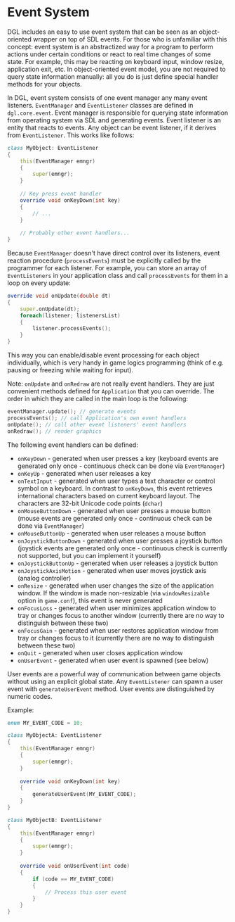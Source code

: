 Event System
============
DGL includes an easy to use event system that can be seen as an object-oriented wrapper on top of SDL events. For those who is unfamiliar with this concept: event system is an abstractized way for a program to perform actions under certain conditions or react to real time changes of some state. For example, this may be reacting on keyboard input, window resize, application exit, etc. In object-oriented event model, you are not required to query state information manually: all you do is just define special handler methods for your objects.

In DGL, event system consists of one event manager any many event listeners. `EventManager` and `EventListener` classes are defined in `dgl.core.event`. Event manager is responsible for querying state information from operating system via SDL and generating events. Event listener is an  entity that reacts to events. Any object can be event listener, if it derives from `EventListener`. This works like follows:

```d
class MyObject: EventListener
{
    this(EventManager emngr)
    {
        super(emngr);
    }
    
    // Key press event handler
    override void onKeyDown(int key)
    {
        // ...
    }
    
    // Probably other event handlers...
}
```

Because `EventManager` doesn't have direct control over its listeners, event reaction procedure (`processEvents`) must be explicitly called by the programmer for each listener. For example, you can store an array of `EventListeners` in your application class and call `processEvents` for them in a loop on every update:

```d
override void onUpdate(double dt)
{
    super.onUpdate(dt);
    foreach(listener; listenersList)
    {
        listener.processEvents();
    }
}
```

This way you can enable/disable event processing for each object individually, which is very handy in game logics programming (think of e.g. pausing or freezing while waiting for input).

Note: `onUpdate` and `onRedraw` are not really event handlers. They are just convenient methods defined for `Application` that you can override. The order in which they are called in the main loop is the following:

```d
eventManager.update(); // generate events
processEvents(); // call Application's own event handlers
onUpdate(); // call other event listeners' event handlers
onRedraw(); // render graphics
```

The following event handlers can be defined: 
* `onKeyDown` - generated when user presses a key (keyboard events are generated only once - continuous check can be done via `EventManager`)
* `onKeyUp` - generated when user releases a key
* `onTextInput` - generated when user types a text character or control symbol on a keyboard. In contrast to `onKeyDown`, this event retrieves international characters based on current keyboard layout. The characters are 32-bit Unicode code points (`dchar`)
* `onMouseButtonDown` - generated when user presses a mouse button (mouse events are generated only once - continuous check can be done via `EventManager`)
* `onMouseButtonUp` - generated when user releases a mouse button
* `onJoystickButtonDown` - generated when user presses a joystick button (joystick events are generated only once - continuous check is currently not supported, but you can implement it yourself)
* `onJoystickButtonUp` - generated when user releases a joystick button
* `onJoystickAxisMotion` - generated when user moves joystick axis (analog controller)
* `onResize` - generated when user changes the size of the application window. If the window is made non-resizable (via `windowResizable` option in `game.conf`), this event is never generated
* `onFocusLoss` - generated when user minimizes application window to tray or changes focus to another window (currently there are no way to distinguish between these two)
* `onFocusGain` - generated when user restores application window from tray or changes focus to it (currently there are no way to distinguish between these two)
* `onQuit` - generated when user closes application window
* `onUserEvent` - generated when user event is spawned (see below)

User events are a powerful way of communication between game objects without using an explicit global state. Any `EventListener` can spawn a user event with `generateUserEvent` method. User events are distinguished by numeric codes.

Example:

```d
enum MY_EVENT_CODE = 10;

class MyObjectA: EventListener
{
    this(EventManager emngr)
    {
        super(emngr);
    }
    
    override void onKeyDown(int key)
    {
        generateUserEvent(MY_EVENT_CODE);
    }
}

class MyObjectB: EventListener
{
    this(EventManager emngr)
    {
        super(emngr);
    }
    
    override void onUserEvent(int code)
    {
        if (code == MY_EVENT_CODE)
        {
            // Process this user event
        }
    }
}
```

